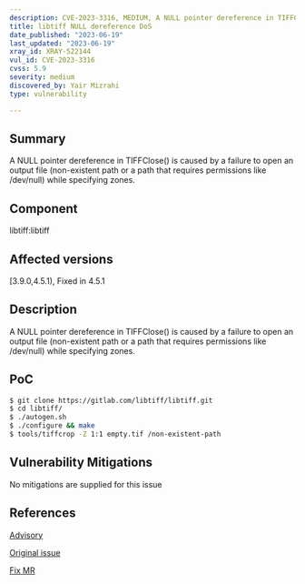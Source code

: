 ```yaml
---
description: CVE-2023-3316, MEDIUM, A NULL pointer dereference in TIFFClose() is caused by a failure to open an output file (non-existent path or a path that requires permissions like /dev/null) while specifying zones.
title: libtiff NULL dereference DoS
date_published: "2023-06-19"
last_updated: "2023-06-19"
xray_id: XRAY-522144
vul_id: CVE-2023-3316
cvss: 5.9
severity: medium
discovered_by: Yair Mizrahi
type: vulnerability

---
```


## Summary

A NULL pointer dereference in TIFFClose() is caused by a failure to open an output file (non-existent path or a path that requires permissions like /dev/null) while specifying zones.

## Component

libtiff:libtiff

## Affected versions

[3.9.0,4.5.1), Fixed in 4.5.1

## Description

A NULL pointer dereference in TIFFClose() is caused by a failure to open an output file (non-existent path or a path that requires permissions like /dev/null) while specifying zones.

## PoC

```bash
$ git clone https://gitlab.com/libtiff/libtiff.git
$ cd libtiff/
$ ./autogen.sh
$ ./configure && make
$ tools/tiffcrop -Z 1:1 empty.tif /non-existent-path
```



## Vulnerability Mitigations

No mitigations are supplied for this issue

## References

[Advisory](https://gitlab.com/libtiff/libtiff/-/issues/515)

[Original issue](https://gitlab.com/libtiff/libtiff/-/issues/515)

[Fix MR](https://gitlab.com/libtiff/libtiff/-/merge_requests/468)
